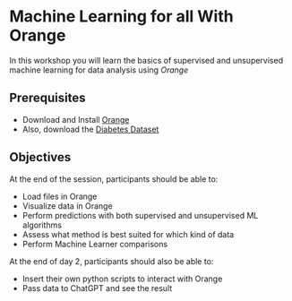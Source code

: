 # Machine Learning for all With Orange
In this workshop you will learn the basics of supervised and unsupervised machine learning for data analysis
using *Orange*

## Prerequisites
 - Download and Install [Orange](https://orangedatamining.com/download/)
 - Also, download the [Diabetes Dataset](https://github.com/NEIU-Data-Science/neiu-data-science-workshop-2025/breakouts/ai-ml/diabetes_012_health_indicators_BRFSS2015.csv)

## Objectives
At the end of the session, participants should be able to:
 - Load files in Orange
 - Visualize data in Orange
 - Perform predictions with both supervised and unsupervised ML algorithms
 - Assess what method is best suited for which kind of data
 - Perform Machine Learner comparisons

At the end of day 2, participants should also be able to:
 - Insert their own python scripts to interact with Orange
 - Pass data to ChatGPT and see the result